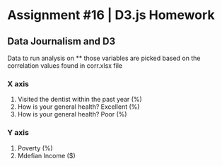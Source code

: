 # Assignment #16 | D3.js Homework

## Data Journalism and D3

Data to run analysis on 
** those variables are picked based on the correlation values found in corr.xlsx file

### X axis
1. Visited the dentist within the past year (%)
2. How is your general health? Excellent (%)
3. How is your general health? Poor (%)

### Y axis
1. Poverty (%)
2. Mdefian Income ($)

